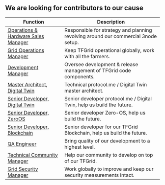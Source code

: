 ## We are looking for contributors to our cause

| Function                                                                  | Description                                                                     |
| ------------------------------------------------------------------------- | ------------------------------------------------------------------------------- |
| [Operations & Hardware Sales Manager](ops_hardware_sales_manager)   | Responsible for strategy and planning revolving around our commercial 3node setup. |
| [Grid Operations Manager](tfgrid_ops_manager)                       | Keep TFGrid operational globally, work with all the farmers.                |
| [Development Manager](tfgrid_development_manager)                   | Oversee development & release management of TFGrid code components.          |
| [Master Architect, Digital Twin](tech_protocolme_architect) | Technical protocol.me / Digital Twin master architect.                           |
| [Senior Developer, Digital Twin](tech_protocolme_engineer)                 | Senior developer protocol.me / Digital Twin, help us build the future.           |
| [Senior Developer, ZeroOS](tech_zos_engineer)                             | Senior developer Zero-OS, help us build the future.                             |
| [Senior Developer, Blockchain](tech_blockchain_engineer)                   | Senior developer for our TFGrid Blockchain, help us build the future.            |
| [QA Engineer](tech_qa_engineer)                                           | Bring quality of our development to a highest level.                               |
| [Technical Community Manager](tech_community_manager) | Help our community to develop on top of our TFGrid.                        |
| [Grid Security Manager](tfgrid_security_manager)      | Work globally to improve and keep our security measurements intact. |
